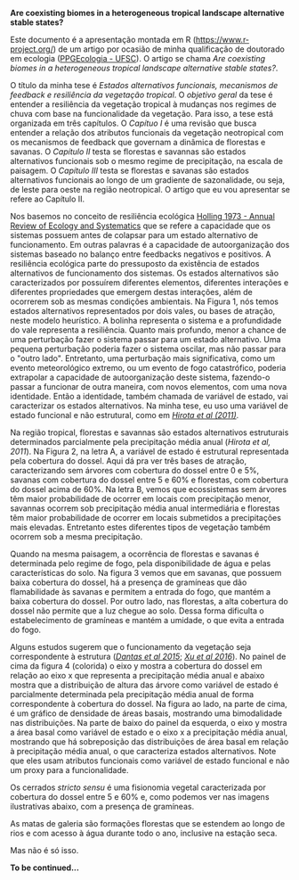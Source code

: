 
**Are coexisting biomes in a heterogeneous tropical landscape alternative stable states?**


Este documento é a apresentação montada em R (<https://www.r-project.org/>) de um artigo por ocasião de minha qualificação de doutorado em ecologia ([PPGEcologia - UFSC](https://www.poseco.ufsc.br)). O artigo se chama *Are coexisting biomes in a heterogeneous tropical landscape alternative stable states?*.

O título da minha tese é *Estados alternativos funcionais, mecanismos de feedback e resiliência da vegetação tropical*. O *objetivo geral* da tese é entender a resiliência da vegetação tropical à mudanças nos regimes de chuva com base na funcionalidade da vegetação. Para isso, a tese está organizada em três capítulos. O *Capítuo I* é uma revisão que busca entender a relação dos atributos funcionais da vegetação neotropical com os mecanismos de feedback que governam a dinâmica de florestas e savanas. O *Capítulo II* testa se florestas e savannas são estados alternativos funcionais sob o mesmo regime de precipitação, na escala de paisagem. O *Capítulo III* testa se florestas e savanas são estados alternativos funcionais ao longo de um gradiente de sazonalidade, ou seja, de leste para oeste na região neotropical. O artigo que eu vou apresentar se refere ao Capítulo II.

Nos basemos no conceito de resiliência ecológica [Holling 1973 - Annual Review of Ecology and Systematics](https://www.annualreviews.org/doi/abs/10.1146/annurev.es.04.110173.000245) que se refere a capacidade que os sistemas possuem antes de colapsar para um estado alternativo de funcionamento. Em outras palavras é a capacidade de autoorganização dos sistemas baseado no balanço entre feedbacks negativos e positivos. A resiliência ecológica parte do pressuposto da existência de estados alternativos de funcionamento dos sistemas. Os estados alternativos são caracterizados por possuírem diferentes elementos, diferentes interações e diferentes propriedades que emergem destas interações, além de ocorrerem sob as mesmas condições ambientais. Na Figura 1, nós temos estados alternativos representados por dois vales, ou bases de atração, neste modelo heurístico. A bolinha representa o sistema e a profundidade do vale representa a resiliência. Quanto mais profundo, menor a chance de  uma perturbação fazer o sistema passar para um estado alternativo. Uma pequena perturbação poderia fazer o sistema oscilar, mas não passar para o "outro lado". Entretanto, uma perturbação mais significativa, como um evento meteorológico extremo, ou um evento de fogo catastrófico, poderia extrapolar a capacidade de autoorganização deste sistema, fazendo-o passar a funcionar de outra maneira, com novos elementos, com uma nova identidade. Então a identidade, também chamada de variável de estado, vai caracterizar os estados alternativos. Na minha tese, eu uso uma variável de estado funcional e não estrutural, como em [*Hirota et al (2011)*](https://www.science.org/doi/abs/10.1126/science.1210657).

Na região tropical, florestas e savannas são estados alternativos estruturais determinados parcialmente pela precipitação média anual (*Hirota et al, 2011*). Na Figura 2, na letra A, a variável de estado é estrutural representada pela cobertura do dossel. Aqui dá pra ver três bases de atração, caracterizando sem árvores com cobertura do dossel entre 0 e 5%, savanas com cobertura do dossel entre 5 e 60% e florestas, com cobertura do dossel acima de 60%. Na letra B, vemos que ecossistemas sem árvores têm maior probabilidade de ocorrer em locais com precipitação menor, savannas ocorrem sob precipitação média anual intermediária e florestas têm maior probabilidade de ocorrer em locais submetidos a precipitações mais elevadas. Entretanto estes diferentes tipos de vegetação também ocorrem sob a mesma precipitação.

Quando na mesma paisagem, a ocorrência de florestas e savanas é determinada pelo regime de fogo, pela disponibilidade de água e pelas características do solo. Na figura 3 vemos que em savanas, que possuem baixa cobertura do dossel, há a presença de gramíneas que dão flamabilidade às savanas e permitem a entrada do fogo, que mantém a baixa cobertura do dossel. Por outro lado, nas florestas, a alta cobertura do dossel não permite que a luz chegue ao solo. Dessa forma dificulta o estabelecimento de gramíneas e mantém a umidade, o que evita a entrada do fogo.

Alguns estudos sugerem que o funcionamento da vegetação seja correspondente à estrutura ([*Dantas et al 2015*](https://onlinelibrary.wiley.com/doi/abs/10.1111/ele.12537); [*Xu et al 2016*](https://esajournals.onlinelibrary.wiley.com/doi/abs/10.1002/ecy.1470)). No painel de cima da figura 4 (colorida) o eixo y mostra a cobertura do dossel em relação ao eixo x que representa a precipitação média anual e abaixo mostra que a distribuição de altura das árvore como variável de estado é parcialmente determinada pela precipitação média anual de forma correspondente à cobertura do dossel. Na figura ao lado, na parte de cima, é um gráfico de densidade de áreas basais, mostrando uma bimodalidade nas distribuições. Na parte de baixo do painel da esquerda, o eixo y mostra a área basal como variável de estado e o eixo x a precipitação média anual, mostrando que há sobreposição das distribuições de área basal em relação à precipitação média anual, o que caracteriza estados alternativos. Note que eles usam atributos funcionais como variável de estado funcional e não um proxy para a funcionalidade.

Os cerrados *stricto sensu* é uma fisionomia vegetal caracterizada por cobertura do dossel entre 5 e 60% e, como podemos ver nas imagens ilustrativas abaixo, com a presença de gramíneas.

As matas de galeria são formações florestas que se estendem ao longo de rios e com acesso à água durante todo o ano, inclusive na estação seca.

Mas não é só isso.

<b>To be continued...
